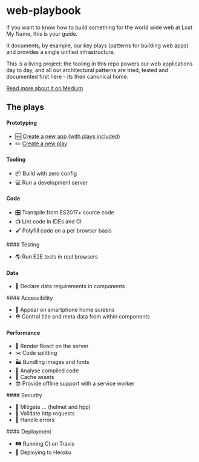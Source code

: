 # web-playbook

If you want to know how to build something for the world wide web at Lost My Name, this is your guide.

It documents, by example, our key plays (patterns for building web apps) and provides a single unified infrastructure.

This is a living project: the tooling in this repo powers our web applications day to day, and all our architectural patterns are tried, tested and documented first here - its their canonical home.

[Read more about it on Medium](https://medium.com/@danieljohngrant/introducing-playbook-8cc7e9efc8e8#.cfk6dlm66)

## The plays

#### Prototyping
- 🆕 [Create a new app (with plays included)](plays/prototyping/create-a-new-app.md)
- ✏️️ [Create a new play](plays/prototyping/create-a-new-play.md)

#### Tooling

- 📦 Build with zero config
- 💻 Run a development server

#### Code

- 🎛 Transpile from ES2017+ source code
- 📺 Lint code in IDEs and CI
- 🖌️ Polyfill code on a per browser basis

#### Testing

- 🌎 Run E2E tests in real browsers

#### Data

- 📯 Declare data requirements in components

#### Accessibility

- 📲 Appear on smartphone home screens
- ⛑ Control title and meta data from within components

#### Performance

- 👀 Render React on the server
- ✂️ Code splitting
- 🏜 Bundling images and fonts
- 🔬 Analyse compiled code
- 🐘 Cache assets
- 😎 Provide offline support with a service worker

#### Security

- 👮 Mitigate ... (helmet and hpp)
- 🛂 Validate http requests
- 🚫 Handle errors

#### Deployment

- 🛤️ Running CI on Travis
- 🚀 Deploying to Heroku
